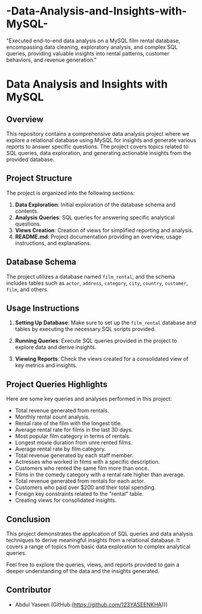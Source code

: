 # -Data-Analysis-and-Insights-with-MySQL-
"Executed end-to-end data analysis on a MySQL film rental database, encompassing data cleaning, exploratory analysis, and complex SQL queries, providing valuable insights into rental patterns, customer behaviors, and revenue generation."
# Data Analysis and Insights with MySQL

## Overview

This repository contains a comprehensive data analysis project where we explore a relational database using MySQL for insights and generate various reports to answer specific questions. The project covers topics related to SQL queries, data exploration, and generating actionable insights from the provided database.

## Project Structure

The project is organized into the following sections:

1. **Data Exploration**: Initial exploration of the database schema and contents.
2. **Analysis Queries**: SQL queries for answering specific analytical questions.
3. **Views Creation**: Creation of views for simplified reporting and analysis.
4. **README.md**: Project documentation providing an overview, usage instructions, and explanations.

## Database Schema

The project utilizes a database named `film_rental`, and the schema includes tables such as `actor`, `address`, `category`, `city`, `country`, `customer`, `film`, and others.

## Usage Instructions

1. **Setting Up Database**: Make sure to set up the `film_rental` database and tables by executing the necessary SQL scripts provided.

2. **Running Queries**: Execute SQL queries provided in the project to explore data and derive insights.

3. **Viewing Reports**: Check the views created for a consolidated view of key metrics and insights.

## Project Queries Highlights

Here are some key queries and analyses performed in this project:

- Total revenue generated from rentals.
- Monthly rental count analysis.
- Rental rate of the film with the longest title.
- Average rental rate for films in the last 30 days.
- Most popular film category in terms of rentals.
- Longest movie duration from unre rented films.
- Average rental rate by film category.
- Total revenue generated by each staff member.
- Actresses who worked in films with a specific description.
- Customers who rented the same film more than once.
- Films in the comedy category with a rental rate higher than average.
- Total revenue generated from rentals for each actor.
- Customers who paid over $200 and their total spending.
- Foreign key constraints related to the "rental" table.
- Creating views for consolidated insights.

## Conclusion

This project demonstrates the application of SQL queries and data analysis techniques to derive meaningful insights from a relational database. It covers a range of topics from basic data exploration to complex analytical queries.

Feel free to explore the queries, views, and reports provided to gain a deeper understanding of the data and the insights generated.

## Contributor

- Abdul Yaseen (GitHub:(https://github.com/123YASEENKHA)))

